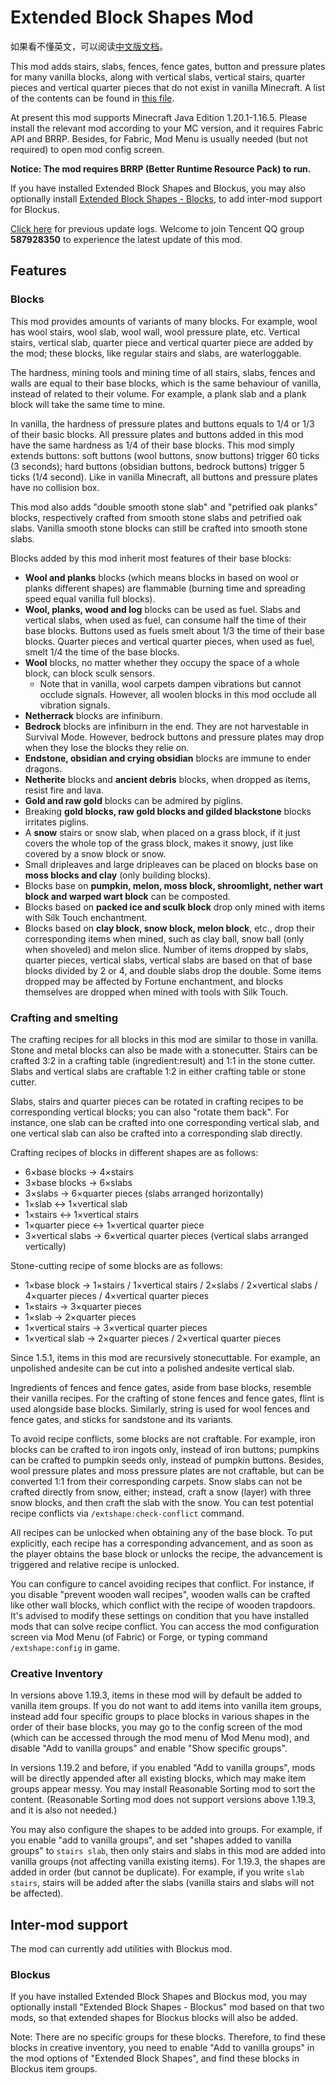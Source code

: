 # Extended Block Shapes Mod

如果看不懂英文，可以阅读[中文版文档](README.md)。

This mod adds stairs, slabs, fences, fence gates, button and pressure plates for many vanilla blocks, along with vertical slabs, vertical stairs, quarter pieces and vertical quarter pieces that do not exist in vanilla Minecraft. A list of the contents can be found in [this file](BlockList.md).

At present this mod supports Minecraft Java Edition 1.20.1-1.16.5. Please install the relevant mod according to your MC
version, and it requires Fabric API and BRRP. Besides, for Fabric, Mod Menu is usually needed (but not required) to open
mod config screen.

**Notice: The mod requires BRRP (Better Runtime Resource Pack) to run.**

If you have installed Extended Block Shapes and Blockus, you may also optionally install [Extended Block Shapes - Blocks](#Blocks), to add inter-mod support for Blockus.

[Click here](UpdateLog-en.md) for previous update logs. Welcome to join Tencent QQ group **587928350** to experience the
latest update of this mod.

## Features

### Blocks

This mod provides amounts of variants of many blocks. For example, wool has wool stairs, wool slab, wool wall, wool pressure plate, etc. Vertical stairs, vertical slab, quarter piece and vertical quarter piece are added by the mod; these blocks, like regular stairs and slabs, are waterloggable.

The hardness, mining tools and mining time of all stairs, slabs, fences and walls are equal to their base blocks, which is the same behaviour of vanilla, instead of related to their volume. For example, a plank slab and a plank block will take the same time to mine.

In vanilla, the hardness of pressure plates and buttons equals to 1/4 or 1/3 of their basic blocks. All pressure plates and buttons added in this mod have the same hardness as 1/4 of their base blocks. This mod simply extends buttons: soft buttons (wool buttons, snow buttons) trigger 60 ticks (3 seconds); hard buttons (obsidian buttons, bedrock buttons) trigger 5 ticks (1/4 second). Like in vanilla Minecraft, all buttons and pressure plates have no collision box.

This mod also adds "double smooth stone slab" and "petrified oak planks" blocks, respectively crafted from smooth stone slabs and petrified oak slabs. Vanilla smooth stone blocks can still be crafted into smooth stone slabs.

Blocks added by this mod inherit most features of their base blocks:

- **Wool and planks** blocks (which means blocks in based on wool or planks different shapes) are flammable (burning time and spreading speed equal vanilla full blocks).
- **Wool, planks, wood and log** blocks can be used as fuel. Slabs and vertical slabs, when used as fuel, can consume half the time of their base blocks. Buttons used as fuels smelt about 1/3 the time of their base blocks. Quarter pieces and vertical quarter pieces, when used as fuel, smelt 1/4 the time of the base blocks.
- **Wool** blocks, no matter whether they occupy the space of a whole block, can block sculk sensors.
    - Note that in vanilla, wool carpets dampen vibrations but cannot occlude signals. However, all woolen blocks in this mod occlude all vibration signals.
- **Netherrack** blocks are infiniburn.
- **Bedrock** blocks are infiniburn in the end. They are not harvestable in Survival Mode. However, bedrock buttons and pressure plates may drop when they lose the blocks they relie on.
- **Endstone, obsidian and crying obsidian** blocks are immune to ender dragons.
- **Netherite** blocks and **ancient debris** blocks, when dropped as items, resist fire and lava.
- **Gold and raw gold** blocks can be admired by piglins.
- Breaking **gold blocks, raw gold blocks and gilded blackstone** blocks irritates piglins.
- A **snow** stairs or snow slab, when placed on a grass block, if it just covers the whole top of the grass block, makes it snowy, just like covered by a snow block or snow.
- Small dripleaves and large dripleaves can be placed on blocks base on **moss blocks and clay** (only building blocks).
- Blocks base on **pumpkin, melon, moss block, shroomlight, nether wart block and warped wart block** can be composted.
- Blocks based on **packed ice and sculk block** drop only mined with items with Silk Touch enchantment.
- Blocks based on **clay block, snow block, melon block**, etc., drop their corresponding items when mined, such as clay ball, snow ball (only when shoveled) and melon slice. Number of items dropped by slabs, quarter pieces, vertical slabs, vertical slabs are based on that of base blocks divided by 2 or 4, and double slabs drop the double. Some items dropped may be affected by Fortune enchantment, and blocks themselves are dropped when mined with tools with Silk Touch.

### Crafting and smelting

The crafting recipes for all blocks in this mod are similar to those in vanilla. Stone and metal blocks can also be made with a stonecutter. Stairs can be crafted 3:2 in a crafting table (ingredient:result) and 1:1 in the stone cutter. Slabs and vertical slabs are craftable 1:2 in either crafting table or stone cutter.

Slabs, stairs and quarter pieces can be rotated in crafting recipes to be corresponding vertical blocks; you can also "rotate them back". For instance, one slab can be crafted into one corresponding vertical slab, and one vertical slab can also be crafted into a corresponding slab directly.

Crafting recipes of blocks in different shapes are as follows:

- 6×base blocks → 4×stairs
- 3×base blocks → 6×slabs
- 3×slabs → 6×quarter pieces (slabs arranged horizontally)
- 1×slab ↔ 1×vertical slab
- 1×stairs ↔ 1×vertical stairs
- 1×quarter piece ↔ 1×vertical quarter piece
- 3×vertical slabs → 6×vertical quarter pieces (vertical slabs arranged vertically)

Stone-cutting recipe of some blocks are as follows:

- 1×base block → 1×stairs / 1×vertical stairs / 2×slabs / 2×vertical slabs / 4×quarter pieces / 4×vertical quarter pieces
- 1×stairs → 3×quarter pieces
- 1×slab → 2×quarter pieces
- 1×vertical stairs → 3×vertical quarter pieces
- 1×vertical slab → 2×quarter pieces / 2×vertical quarter pieces

Since 1.5.1, items in this mod are recursively stonecuttable. For example, an unpolished andesite can be cut into a polished andesite vertical slab.

Ingredients of fences and fence gates, aside from base blocks, resemble their vanilla recipes. For the crafting of stone fences and fence gates, flint is used alongside base blocks. Similarly, string is used for wool fences and fence gates, and sticks for sandstone and its variants.

To avoid recipe conflicts, some blocks are not craftable. For example, iron blocks can be crafted to iron ingots only, instead of iron buttons; pumpkins can be crafted to pumpkin seeds only, instead of pumpkin buttons. Besides, wool pressure plates and moss pressure plates are not craftable, but can be converted 1:1 from their corresponding carpets. Snow slabs can not be crafted directly from snow, either; instead, craft a snow (layer) with three snow blocks, and then craft the slab with the snow. You can test potential recipe conflicts via `/extshape:check-conflict` command.

All recipes can be unlocked when obtaining any of the base block. To put explicitly, each recipe has a corresponding advancement, and as soon as the player obtains the base block or unlocks the recipe, the advancement is triggered and relative recipe is unlocked.

You can configure to cancel avoiding recipes that conflict. For instance, if you disable "prevent wooden wall recipes", wooden walls can be crafted like other wall blocks, which conflict with the recipe of wooden trapdoors. It's advised to modify these settings on condition that you have installed mods that can solve recipe conflict. You can access the mod configuration screen via Mod Menu (of Fabric) or Forge, or typing command `/extshape:config` in game.

### Creative Inventory

In versions above 1.19.3, items in these mod will by default be added to vanilla item groups. If you do not want to add items into vanilla item groups, instead add four specific groups to place blocks in various shapes in the order of their base blocks, you may go to the config screen of the mod (which can be accessed through the mod menu of Mod Menu mod), and disable "Add to vanilla groups" and enable "Show specific groups".

In versions 1.19.2 and before, if you enabled "Add to vanilla groups", mods will be directly appended after all existing blocks, which may make item groups appear messy. You may install Reasonable Sorting mod to sort the content. (Reasonable Sorting mod does not support versions above 1.19.3, and it is also not needed.)

You may also configure the shapes to be added into groups. For example, if you enable "add to vanilla groups", and set "shapes added to vanilla groups" to `stairs slab`, then only stairs and slabs in this mod are added into vanilla groups (not affecting vanilla existing items). For 1.19.3, the shapes are added in order (but cannot be duplicate). For example, if you write `slab stairs`, stairs will be added after the slabs (vanilla stairs and slabs will not be affected).

## Inter-mod support

The mod can currently add utilities with Blockus mod.

### Blockus

If you have installed Extended Block Shapes and Blockus mod, you may optionally install "Extended Block Shapes - Blockus" mod based on that two mods, so that extended shapes for Blockus blocks will also be added.

Note: There are no specific groups for these blocks. Therefore, to find these blocks in creative inventory, you need to enable "Add to vanilla groups" in the mod options of "Extended Block Shapes", and find these blocks in Blockus item groups.